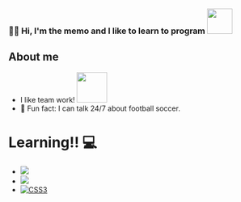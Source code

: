### 🙋‍♂️ Hi, I'm the memo and I like to learn to program <img src="https://media.giphy.com/media/VgCDAzcKvsR6OM0uWg/giphy.gif" width="50"> 

##  About me
- I like team work! <img src="https://media.giphy.com/media/LnQjpWaON8nhr21vNW/giphy.gif" width="60"> 
- 💬 Fun fact: I can talk 24/7 about football soccer.

# Learning!! 💻
- <img src="https://img.shields.io/badge/-C%20&%20C++-659ad2?style=flat&logo=c%2B%2B&logoColor=ffffff">
- <img src = "https://img.shields.io/badge/-HTML5-E34F26?style=flat&logo=html5&logoColor=white">
- [![CSS3](https://img.shields.io/badge/-CSS3-1572B6?style=flat&logo=css3&link=https://github.com/hritik5102)](https://github.com/hritik5102) 
